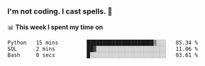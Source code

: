 ### I'm not coding. I cast spells. 🎩

📊 **This week I spent my time on**
<!--START_SECTION:waka-->

```text
Python   15 mins         █████████████████████▒░░░   85.34 %
SQL      2 mins          ██▓░░░░░░░░░░░░░░░░░░░░░░   11.06 %
Bash     0 secs          █░░░░░░░░░░░░░░░░░░░░░░░░   03.61 %
```

<!--END_SECTION:waka-->
